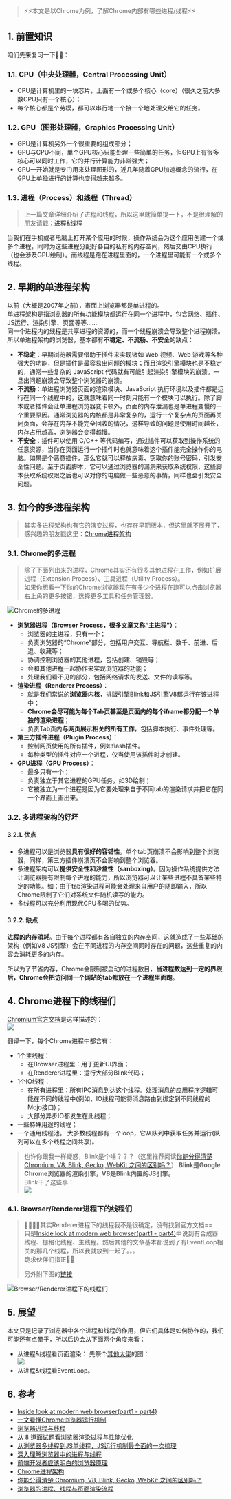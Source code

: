 > ⚡⚡本文是以Chrome为例，了解Chrome内部有哪些进程/线程⚡⚡

## 1. 前置知识

咱们先来复习一下👩‍💻：

### 1.1. CPU（中央处理器，Central Processing Unit）

- CPU是计算机里的一块芯片，上面有一个或多个核心（core）（很久之前大多数CPU只有一个核心）；  
- 每个核心都是个劳模，都可以串行地一个接一个地处理交给它的任务。

### 1.2. GPU（图形处理器，Graphics Processing Unit）

- GPU是计算机另外一个很重要的组成部分；
- GPU与CPU不同，单个GPU核心只能处理一些简单的任务，但GPU上有很多核心可以同时工作，它的并行计算能力非常强大；
- GPU一开始就是专门用来处理图形的，近几年随着GPU加速概念的流行，在GPU上单独进行的计算也变得越来越多。

### 1.3. 进程（Process）和线程（Thread）

> 上一篇文章详细介绍了进程和线程，所以这里就简单提一下，不是很理解的朋友请戳：[进程&线程](https://www.yuque.com/docs/share/13d7cb2c-edd0-40cc-bbd7-e96c43a5e35f)

当我们在手机或者电脑上打开某个应用的时候，操作系统会为这个应用创建一个或多个进程，同时为这些进程分配好各自的私有的内存空间，然后交由CPU执行（也会涉及GPU绘制）。而线程是跑在进程里面的，一个进程里可能有一个或多个线程。

## 2. 早期的单进程架构

以前（大概是2007年之前），市面上浏览器都是单进程的。  
单进程架构是指浏览器的所有功能模块都运行在同一个进程中，包含网络、插件、JS运行、渲染引擎、页面等等……  
同一个进程内的线程是共享进程的资源的，而一个线程崩溃会导致整个进程崩溃。所以单进程架构的浏览器，基本都有**不稳定、不流畅、不安全**的缺点：

- **不稳定**：早期浏览器需要借助于插件来实现诸如 Web 视频、Web 游戏等各种强大的功能，但是插件是最容易出问题的模块；而且渲染引擎模块也是不稳定的，通常一些复杂的 JavaScript 代码就有可能引起渲染引擎模块的崩溃。一旦出问题崩溃会导致整个浏览器的崩溃。
- **不流畅**：单进程浏览器页面的渲染模块、JavaScript 执行环境以及插件都是运行在同一个线程中的，这就意味着同一时刻只能有一个模块可以执行。除了脚本或者插件会让单进程浏览器变卡顿外，页面的内存泄漏也是单进程变慢的一个重要原因。通常浏览器的内核都是非常复杂的，运行一个复杂点的页面再关闭页面，会存在内存不能完全回收的情况，这样导致的问题是使用时间越长，内存占用越高，浏览器会变得越慢。
- **不安全**：插件可以使用 C/C++ 等代码编写，通过插件可以获取到操作系统的任意资源，当你在页面运行一个插件时也就意味着这个插件能完全操作你的电脑。如果是个恶意插件，那么它就可以释放病毒、窃取你的账号密码，引发安全性问题。至于页面脚本，它可以通过浏览器的漏洞来获取系统权限，这些脚本获取系统权限之后也可以对你的电脑做一些恶意的事情，同样也会引发安全问题。

## 3. 如今的多进程架构

> 其实多进程架构也有它的演变过程，也存在早期版本，但这里就不展开了，感兴趣的朋友戳这里：[Chrome进程架构](https://www.jianshu.com/p/4df6bcf5de95)

### 3.1. Chrome的多进程

> 除了下面列出来的进程，Chrome其实还有很多其他进程在工作，例如扩展进程（Extension Process）、工具进程（Utility Process）。  
> 如果你想看一下你的Chrome浏览器现在有多少个进程在跑可以点击浏览器右上角的更多按钮，选择更多工具和任务管理器。

![Chrome的多进程](https://gitee.com/ahuang6027/blog-images/raw/master/images/process-of-chrome.png)

- **浏览器进程（Browser Process，很多文章又称“主进程”）**：
  - 浏览器的主进程，只有一个；
  - 负责浏览器的“Chrome”部分，包括用户交互、导航栏、数千、前进、后退、收藏等；
  - 协调控制浏览器的其他进程，包括创建、销毁等；
  - 会和其他进程一起协作来实现浏览器的功能；
  - 处理我们看不见的部分，包括网络请求的发送、文件的读写等。
- **渲染进程（Renderer Process）**：
  - 就是我们常说的**浏览器内核**，排版引擎Blink和JS引擎V8都运行在该进程中；
  - **Chrome会尽可能为每个Tab页甚至是页面内的每个iframe都分配一个单独的渲染进程**；
  - 负责Tab页内**与网页展示相关的所有工作**，包括脚本执行、事件处理等。
- **第三方插件进程（Plugin Process）**：
  - 控制网页使用的所有插件，例如flash插件。
  - 每种类型的插件对应一个进程，仅当使用该插件时才创建。
- **GPU进程（GPU Process）**：
  - 最多只有一个；
  - 负责独立于其它进程的GPU任务，如3D绘制；
  - 它被独立为一个进程是因为它要处理来自于不同tab的渲染请求并把它在同一个界面上画出来。

### 3.2. 多进程架构的好坏

#### 3.2.1. 优点

- 多进程可以是浏览器**具有很好的容错性**。单个tab页崩溃不会影响到整个浏览器，同样，第三方插件崩溃页不会影响到整个浏览器。
- 多进程架构可以**提供安全性和沙盒性（sanboxing）**。因为操作系统提供方法让浏览器拥有限制每个进程的能力，所以浏览器可以让某些进程不具备某些特定的功能。如：由于tab渲染进程可能会处理来自用户的随即输入，所以Chrome限制了它们对系统文件随机读写的能力。
- 多线程可以充分利用现代CPU多喝的优势。

#### 3.2.2. 缺点

  **进程的内存消耗**。由于每个进程都有各自独立的内存空间，这就造成了一些基础的架构（例如V8 JS引擎）会在不同进程的内存空间同时存在的问题，这些重复的内容会消耗更多的内存。

  所以为了节省内存，Chrome会限制被启动的进程数目，**当进程数达到一定的界限后，Chrome会把访问同一个网站的tab都放在一个进程里面跑**。

## 4. Chrome进程下的线程们

[Chromium官方文档](https://chromium.googlesource.com/chromium/src/+/HEAD/docs/threading_and_tasks.md#threads)是这样描述的：  
![](https://gitee.com/ahuang6027/blog-images/raw/master/images/threads-of-chromium.png)

翻译一下，每个Chrome进程中都含有：

- 1个主线程：
  - 在Browser进程里：用于更新UI界面；
  - 在Renderer进程里：运行大部分Blink代码；
- 1个IO线程：
  - 在所有进程里：所有IPC消息到达这个线程。处理消息的应用程序逻辑可能在不同的线程中(例如，IO线程可能将消息路由到绑定到不同线程的Mojo接口)；
  - 大部分异步IO都发生在此线程；
- 一些特殊用途的线程；
- 一个通用线程池。
大多数线程都有一个loop，它从队列中获取任务并运行(队列可以在多个线程之间共享)。

> 也许你跟我一样疑惑，Blink是个啥？？？（这里推荐阅读[你能分得清楚 Chromium, V8, Blink, Gecko, WebKit 之间的区别吗？](https://juejin.cn/post/6844904055236460558)）
> **Blink是Google Chrome浏览器的渲染引擎，V8是Blink内置的JS引擎。**  
> Blink干了这些事：  
> ![](https://gitee.com/ahuang6027/blog-images/raw/master/images/what-does-blink-does.png)

### 4.1. Browser/Renderer进程下的线程们

> 🤦‍♀️🤦‍♀️其实Renderer进程下的线程我不是很确定，没有找到官方文档==  
> 只是[Inside look at modern web browser(part1 - part4)](https://developers.google.com/web/updates/2018/09/inside-browser-part2)中说到有合成器线程、栅格化线程、主线程。然后其他的文章基本都说到了有EventLoop相关的那几个线程，所以我就放到一起了。。。  
> 跪求伙伴们指正🙏🙏
>
> 另外附下图的[链接](https://www.yuque.com/docs/share/4937f2cb-0c37-4849-bf8a-b85eed335c25)

![Browser/Renderer进程下的线程们](https://gitee.com/ahuang6027/blog-images/raw/master/images/useful-threads.png)

## 5. 展望

本文只是记录了浏览器中各个进程和线程的作用，但它们具体是如何协作的，我们可能还有点晕乎，所以后边会从下面两个角度来看：

- 从进程&线程看页面渲染：
  先祭个[其他大佬](http://marswiz.com/blog/2021/09/20/%E6%B5%8F%E8%A7%88%E5%99%A8%E7%9A%84%E8%BF%9B%E7%A8%8B-%E7%BA%BF%E7%A8%8B%E4%B8%8E%E9%A1%B5%E9%9D%A2%E6%B8%B2%E6%9F%93%E6%B5%81%E7%A8%8B/)的图：  
  ![](https://gitee.com/ahuang6027/blog-images/raw/master/images/basic-render-flow-in-process.png)
- 从进程&线程看EventLoop。

## 6. 参考

- [Inside look at modern web browser(part1 - part4)](https://developers.google.com/web/updates/2018/09/inside-browser-part2)
- [一文看懂Chrome浏览器运行机制](https://zhuanlan.zhihu.com/p/102149546)
- [浏览器进程与线程](https://juejin.cn/post/6906462594001960974)
- [从 8 道面试题看浏览器渲染过程与性能优化](https://juejin.cn/post/6844904040346681358)
- [从浏览器多线程到JS单线程，JS运行机制最全面的一次梳理](https://juejin.cn/post/6844903553795014663)
- [深入理解浏览器中的进程与线程](https://juejin.cn/post/6991849728493256741)
- [前端开发者应该明白的浏览器原理](https://juejin.cn/post/6844903780148838414)
- [Chrome进程架构](https://www.jianshu.com/p/4df6bcf5de95)
- [你能分得清楚 Chromium, V8, Blink, Gecko, WebKit 之间的区别吗？](https://juejin.cn/post/6844904055236460558)
- [浏览器的进程、线程与页面渲染流程](http://marswiz.com/blog/2021/09/20/%E6%B5%8F%E8%A7%88%E5%99%A8%E7%9A%84%E8%BF%9B%E7%A8%8B-%E7%BA%BF%E7%A8%8B%E4%B8%8E%E9%A1%B5%E9%9D%A2%E6%B8%B2%E6%9F%93%E6%B5%81%E7%A8%8B/)
